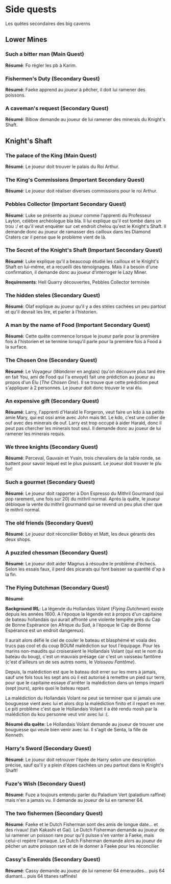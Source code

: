 # Side quests

Les quêtes secondaires des big caverns

## Lower Mines

### Such a bitter man (Main Quest)
**Résumé**: Fo régler les pb à Karim.

### Fishermen's Duty (Secondary Quest)
**Résumé**: Faeke apprend au joueur à pêcher, il doit lui ramener des poissons.

### A caveman's request (Secondary Quest)
**Résumé**: Bibow demande au joueur de lui ramener des minerais du Knight's Shaft.

## Knight's Shaft

### The palace of the King (Main Quest)
**Résumé**: Le joueur doit trouver le palais du Roi Arthur.

### The King's Commissions (Important Secondary Quest)
**Résumé**: Le joueur doit réaliser diverses commissions pour le roi Arthur.

### Pebbles Collector (Important Secondary Quest)
**Résumé**: Luke se présente au joueur comme l'apprenti du Professeur Layton, célèbre archéologue bla bla. Il lui explique qu'il est tombé dans un trou :/ et qu'il veut enquêter sur cet endroit chelou qu'est le Knight's Shaft. Il demande donc au joueur de ramasser des cailloux dans les Diamond Craters car il pense que le problème vient de là.

### The Secret of the Knight's Shaft (Important Secondary Quest)
**Résumé**: Luke explique qu'il a beaucoup étudié les cailloux et le Knight's Shaft en lui-même, et a recueilli des témoignages. Mais il a besoin d'une confirmation, il demande donc au joueur d'interroger le Lazy Miner.

**Requirements**: Hell Quarry découvertes, Pebbles Collector terminée

### The hidden steles (Secondary Quest)
**Résumé**: Olaf explique au joueur qu'il y a des stèles cachées un peu partout et qu'il devrait les lire, et parler à l'historien.

### A man by the name of Food (Important Secondary Quest)
**Résumé**: Cette quête commence lorsque le joueur parle pour la première fois à l'historien et se termine lorsqu'il parle pour la première fois à Food à la surface.

### The Chosen One (Secondary Quest)
**Résumé**: Le Voyageur (*Wanderer* en anglais) (qu'on découvre plus tard être en fait You, ami de Food qui l'a envoyé) fait une prédiction au joueur au propos d'un Élu (*The Chosen One*). Il se trouve que cette prédiction peut s'appliquer à 2 personnes. Le joueur doit donc trouver le vrai élu.

### An expensive gift (Secondary Quest)
**Résumé**: Larry, l'apprenti d'Harald le Forgeron, veut faire un kdo à sa petite amie Mary, qui est ossi amie avec John mais tkt. Le kdo, c'est une collier de ouf avec des minerais de ouf. Larry est trop occupé à aider Harald, donc il peut pas chercher les minerais tout seul. Il demande donc au joueur de lui ramener les minerais requis.

### We three knights (Secondary Quest)
**Résumé**: Perceval, Gauvain et Yvain, trois chevaliers de la table ronde, se battent pour savoir lequel est le plus puissant. Le joueur doit trouver le plu for!

### Such a gourmet (Secondary Quest)
**Résumé**: Le joueur doit rapporter à Don Espresso du Mithril Gourmand (qui pop rarement, une fois sur 20) du mithril normal. Après la quête, le joueur débloque la vente du mithril gourmand qui se revend un peu plus cher que le mithril normal.

### The old friends (Secondary Quest)
**Résumé**: Le joueur doit réconcilier Bobby et Matt, les deux gérants des deux shops.

### A puzzled chessman (Secondary Quest)
**Résumé**: Le joueur doit aider Magnus à résoudre le problème d'échecs. Selon les essais faux, il perd des picarats qui font baisser sa quantité d'xp à la fin.

### The Flying Dutchman (Secondary Quest)
**Résumé**:

**Background IRL**: La légende du Hollandais Volant (*Flying Dutchman*) existe depuis les années 1600. A l'époque la légende est à propos d'un capitaine de bateau hollandais qui aurait affronté une violente tempête près du Cap de Bonne Espérance (en Afrique du Sud, à l'époque le Cap de Bonne Espérance est un endroit dangereux). 

Il aurait alors défié le ciel de couler le bateau et blasphémé et voala des trucs pas cool et du coup BOUM malédiction sur tout l'équipage. Pour les marins non-maudits qui croiseraient le Hollandais Volant (qui est le nom du bateau du boug), c'est un mauvais présage car c'est un vaisseau fantôme (c'est d'ailleurs un de ses autres noms, le *Vaisseau Fantôme*). 

Depuis, la malédiction est que le bateau doit errer sur les mers à jamais, sauf une fois tous les sept ans où il est autorisé à remettre un pied sur terre, pour que le capitaine essaye d'arrêter la malédiction dans un temps imparti (sept jours), après quoi le bateau repart. 

La malédiction du Hollandais Volant ne peut se terminer que si jamais une bouguesse vient avec lui et alors dcp la malédiction finito et il repart en mer. Le piti problème c'est que le Hollandais Volant il a été rendu mosh par la malédiction du kou personne veut vnir avec lui :(.

**Résumé dla quête**: Le Hollandais Volant demande au joueur de trouver une bouguesse qui veule bien venir avec lui. Il s'agit de Senta, la fille de Kenneth.

### Harry's Sword (Secondary Quest)

**Résumé**: Le joueur doit retrouver l'épée de Harry selon une description précise, sauf qu'il y a plein d'épes cachées un peu partout dans le Knight's Shaft!

### Fuze's Wish (Secondary Quest)

**Résumé**: Fuze a toujours entendu parler du Paladium Vert (paladium raffiné) mais n'en a jamais vu. Il demande au joueur de lui en ramener 64.

### The two fishermen (Secondary Quest)

**Résumé**: Faeke et le Dutch Fisherman sont des amis de longue date... et des rivaux! (tah Kakashi et Gai). Le Dutch Fisherman demande au joueur de lui ramener un poisson rare pour qu'il puisse s'en vanter à Faeke, mais celui-ci repère l'arnaque. Le Dutch Fisherman demande alors au joueur de pêcher un autre poisson rare et de le donner à Faeke pour les réconcilier.

### Cassy's Emeralds (Secondary Quest)

**Résumé**: Cassy demande au joueur de lui ramener 64 émeraudes... puis 64 diamant... puis 64 titanes raffinés!
